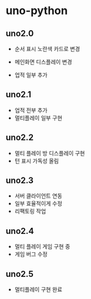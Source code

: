 # uno-python
## uno2.0
+ 순서 표시 노란색 카드로 변경

+ 메인화면 디스플레이 변경

+ 업적 일부 추가

## uno2.1
+ 업적 전부 추가
+ 멀티플레이 일부 구현 

## uno2.2
+ 멀티 플레이 방 디스플레이 구현
+ 턴 표시 가독성 올림
## uno2.3
+ 서버 클라이언트 연동
+ 일부 효율적이게 수정
+ 리팩토링 작업
## uno2.4
+ 멀티 플레이 게임 구현 중
+ 게임 버그 수정
## uno2.5
+ 멀티플레이 구현 완료
